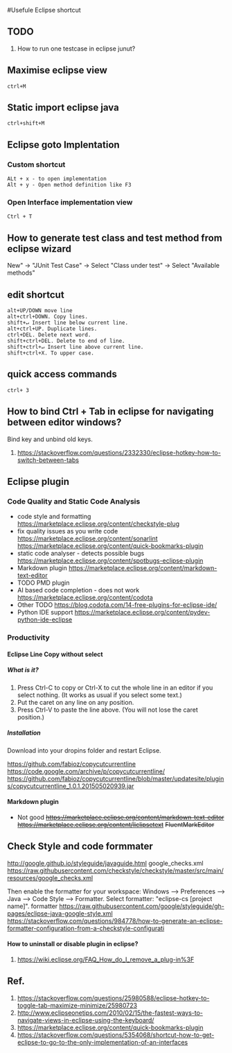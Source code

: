 #Usefule Eclipse shortcut
## TODO
1. How to run one testcase in eclipse junut?
## Maximise eclipse view
```
ctrl+M
```
## 
## Static import eclipse java
```
ctrl+shift+M
```
## Eclipse goto Implentation
### Custom shortcut
```
ALt + x - to open implementation
Alt + y - Open method definition like F3

```
### Open Interface implementation view
```
Ctrl + T 
```

## How to generate test class and test method from eclipse wizard

New" -> "JUnit Test Case" -> Select "Class under test" -> Select "Available methods"

## edit shortcut
```
alt+UP/DOWN move line
alt+ctrl+DOWN. Copy lines.
shift+↵ Insert line below current line.
alt+ctrl+UP. Duplicate lines.
ctrl+DEL. Delete next word.
shift+ctrl+DEL. Delete to end of line.
shift+ctrl+↵ Insert line above current line.
shift+ctrl+X. To upper case.
```
## quick access commands
```
ctrl+ 3
```
## How to bind Ctrl + Tab in eclipse for navigating between editor windows?
 Bind key and unbind old keys.
1. https://stackoverflow.com/questions/2332330/eclipse-hotkey-how-to-switch-between-tabs
## Eclipse plugin
### Code Quality and Static Code Analysis
* code style and formatting
https://marketplace.eclipse.org/content/checkstyle-plug
* fix quality issues as you write code
https://marketplace.eclipse.org/content/sonarlint
https://marketplace.eclipse.org/content/quick-bookmarks-plugin
* static code analyser - detects possible bugs
https://marketplace.eclipse.org/content/spotbugs-eclipse-plugin
* Markdown plugin
https://marketplace.eclipse.org/content/markdown-text-editor
* TODO PMD plugin 
* AI based code completion - does not work 
https://marketplace.eclipse.org/content/codota
* Other TODO
https://blog.codota.com/14-free-plugins-for-eclipse-ide/
* Python IDE support
https://marketplace.eclipse.org/content/pydev-python-ide-eclipse

### Productivity

#### Eclipse Line Copy without select

##### What is it?
1. Press Ctrl-C to copy or Ctrl-X to cut the whole line in an editor if you select nothing. (It works as usual if you select some text.)
2. Put the caret on any line on any position.
3. Press Ctrl-V to paste the line above. (You will not lose the caret position.)

##### Installation
Download into your dropins folder and restart Eclipse.

 https://github.com/fabioz/copycutcurrentline 
 https://code.google.com/archive/p/copycutcurrentline/
 https://github.com/fabioz/copycutcurrentline/blob/master/updatesite/plugins/copycutcurrentline_1.0.1.201505020939.jar
#### Markdown plugin
* Not good
 ~~https://marketplace.eclipse.org/content/markdown-text-editor~~
 ~~https://marketplace.eclipse.org/content/liclipsetext~~
 ~~FluentMarkEditor~~
## Check Style and code formmater

http://google.github.io/styleguide/javaguide.html
google_checks.xml
https://raw.githubusercontent.com/checkstyle/checkstyle/master/src/main/resources/google_checks.xml

Then enable the formatter for your workspace: Windows --> Preferences --> Java --> Code Style --> Formatter. Select formatter: "eclipse-cs [project name]".
formatter
https://raw.githubusercontent.com/google/styleguide/gh-pages/eclipse-java-google-style.xml
https://stackoverflow.com/questions/984778/how-to-generate-an-eclipse-formatter-configuration-from-a-checkstyle-configurati
#### How to uninstall or disable plugin in eclipse?
1. https://wiki.eclipse.org/FAQ_How_do_I_remove_a_plug-in%3F
## Ref.

 1. https://stackoverflow.com/questions/25980588/eclipse-hotkey-to-toggle-tab-maximize-minimize/25980723 
 1. http://www.eclipseonetips.com/2010/02/15/the-fastest-ways-to-navigate-views-in-eclipse-using-the-keyboard/
 1. https://marketplace.eclipse.org/content/quick-bookmarks-plugin
 1. https://stackoverflow.com/questions/5354068/shortcut-how-to-get-eclipse-to-go-to-the-only-implementation-of-an-interfaces


